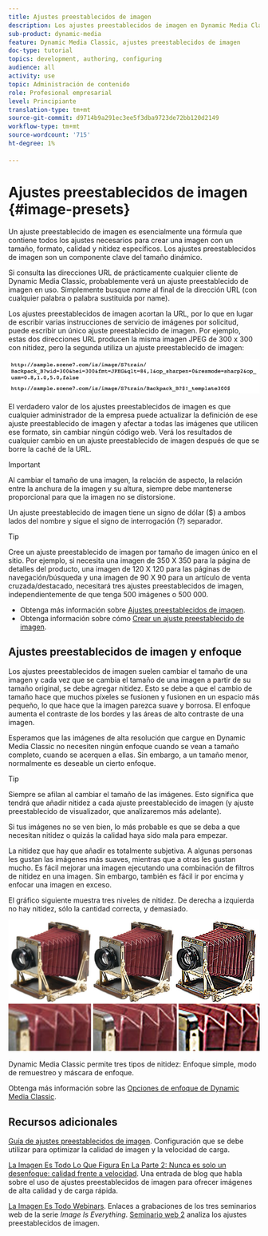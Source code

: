 ```yaml
---
title: Ajustes preestablecidos de imagen
description: Los ajustes preestablecidos de imagen en Dynamic Media Classic contienen todos los ajustes necesarios para crear una imagen con un tamaño, formato, calidad y enfoque específicos. Los ajustes preestablecidos de imagen son un componente clave del tamaño dinámico. Cuando observe una URL en Dynamic Media Classic, podrá ver fácilmente si hay un ajuste preestablecido de imagen en uso. Obtenga información sobre los ajustes preestablecidos de imagen, por qué son tan útiles y cómo crearlos.
sub-product: dynamic-media
feature: Dynamic Media Classic, ajustes preestablecidos de imagen
doc-type: tutorial
topics: development, authoring, configuring
audience: all
activity: use
topic: Administración de contenido
role: Profesional empresarial
level: Principiante
translation-type: tm+mt
source-git-commit: d9714b9a291ec3ee5f3dba9723de72bb120d2149
workflow-type: tm+mt
source-wordcount: '715'
ht-degree: 1%

---
```



# Ajustes preestablecidos de imagen {#image-presets}

Un ajuste preestablecido de imagen es esencialmente una fórmula que contiene todos los ajustes necesarios para crear una imagen con un tamaño, formato, calidad y nitidez específicos. Los ajustes preestablecidos de imagen son un componente clave del tamaño dinámico.

Si consulta las direcciones URL de prácticamente cualquier cliente de Dynamic Media Classic, probablemente verá un ajuste preestablecido de imagen en uso. Simplemente busque $name$ al final de la dirección URL (con cualquier palabra o palabra sustituida por name).

Los ajustes preestablecidos de imagen acortan la URL, por lo que en lugar de escribir varias instrucciones de servicio de imágenes por solicitud, puede escribir un único ajuste preestablecido de imagen. Por ejemplo, estas dos direcciones URL producen la misma imagen JPEG de 300 x 300 con nitidez, pero la segunda utiliza un ajuste preestablecido de imagen:

![image](assets/image-presets/image-preset-2.png)

El verdadero valor de los ajustes preestablecidos de imagen es que cualquier administrador de la empresa puede actualizar la definición de ese ajuste preestablecido de imagen y afectar a todas las imágenes que utilicen ese formato, sin cambiar ningún código web. Verá los resultados de cualquier cambio en un ajuste preestablecido de imagen después de que se borre la caché de la URL.

>[!IMPORTANT]
>
>Al cambiar el tamaño de una imagen, la relación de aspecto, la relación entre la anchura de la imagen y su altura, siempre debe mantenerse proporcional para que la imagen no se distorsione.

Un ajuste preestablecido de imagen tiene un signo de dólar ($) a ambos lados del nombre y sigue el signo de interrogación (?) separador.

>[!TIP]
>
>Cree un ajuste preestablecido de imagen por tamaño de imagen único en el sitio. Por ejemplo, si necesita una imagen de 350 X 350 para la página de detalles del producto, una imagen de 120 X 120 para las páginas de navegación/búsqueda y una imagen de 90 X 90 para un artículo de venta cruzada/destacado, necesitará tres ajustes preestablecidos de imagen, independientemente de que tenga 500 imágenes o 500 000.

- Obtenga más información sobre [Ajustes preestablecidos de imagen](https://docs.adobe.com/content/help/en/dynamic-media-classic/using/image-sizing/setting-image-presets.html).
- Obtenga información sobre cómo [Crear un ajuste preestablecido de imagen](https://docs.adobe.com/content/help/en/dynamic-media-classic/using/image-sizing/setting-image-presets.html#creating-an-image-preset).

## Ajustes preestablecidos de imagen y enfoque

Los ajustes preestablecidos de imagen suelen cambiar el tamaño de una imagen y cada vez que se cambia el tamaño de una imagen a partir de su tamaño original, se debe agregar nitidez. Esto se debe a que el cambio de tamaño hace que muchos píxeles se fusionen y fusionen en un espacio más pequeño, lo que hace que la imagen parezca suave y borrosa. El enfoque aumenta el contraste de los bordes y las áreas de alto contraste de una imagen.

Esperamos que las imágenes de alta resolución que cargue en Dynamic Media Classic no necesiten ningún enfoque cuando se vean a tamaño completo, cuando se acerquen a ellas. Sin embargo, a un tamaño menor, normalmente es deseable un cierto enfoque.

>[!TIP]
>
>Siempre se afilan al cambiar el tamaño de las imágenes. Esto significa que tendrá que añadir nitidez a cada ajuste preestablecido de imagen (y ajuste preestablecido de visualizador, que analizaremos más adelante).
>
>Si tus imágenes no se ven bien, lo más probable es que se deba a que necesitan nitidez o quizás la calidad haya sido mala para empezar.

La nitidez que hay que añadir es totalmente subjetiva. A algunas personas les gustan las imágenes más suaves, mientras que a otras les gustan mucho. Es fácil mejorar una imagen ejecutando una combinación de filtros de nitidez en una imagen. Sin embargo, también es fácil ir por encima y enfocar una imagen en exceso.

El gráfico siguiente muestra tres niveles de nitidez. De derecha a izquierda no hay nitidez, sólo la cantidad correcta, y demasiado.

![image](assets/image-presets/image-presets-1.jpg)

Dynamic Media Classic permite tres tipos de nitidez: Enfoque simple, modo de remuestreo y máscara de enfoque.

Obtenga más información sobre las [Opciones de enfoque de Dynamic Media Classic](https://docs.adobe.com/content/help/en/dynamic-media-classic/using/master-files/sharpening-image.html#sharpening_an_image).

## Recursos adicionales

[Guía de ajustes preestablecidos de imagen](https://www.adobe.com/content/dam/www/us/en/experience-manager/pdfs/dynamic-media-image-preset-guide.pdf). Configuración que se debe utilizar para optimizar la calidad de imagen y la velocidad de carga.

[La Imagen Es Todo Lo Que Figura En La Parte 2: Nunca es solo un desenfoque: calidad frente a velocidad](https://theblog.adobe.com/image-is-everything-part-2-its-never-just-a-blur-quality-versus-speed/). Una entrada de blog que habla sobre el uso de ajustes preestablecidos de imagen para ofrecer imágenes de alta calidad y de carga rápida.

[La Imagen Es Todo Webinars](https://dynamicmediaseries2019.enterprise.adobeevents.com/). Enlaces a grabaciones de los tres seminarios web de la serie _Image Is Everything_. [Seminario web 2](https://seminars.adobeconnect.com/p6lqaotpjnd3) analiza los ajustes preestablecidos de imagen.
